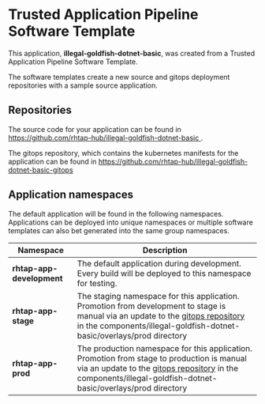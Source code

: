 # Trusted Application Pipeline Software Template

This application, **illegal-goldfish-dotnet-basic**, was created from a Trusted Application Pipeline Software Template.

The software templates create a new source and gitops deployment repositories with a sample source application. 

## Repositories

The source code for your application can be found in [https://github.com/rhtap-hub/illegal-goldfish-dotnet-basic ](https://github.com/rhtap-hub/illegal-goldfish-dotnet-basic ).
 
The gitops repository, which contains the kubernetes manifests for the application can be found in 
[https://github.com/rhtap-hub/illegal-goldfish-dotnet-basic-gitops ](https://github.com/rhtap-hub/illegal-goldfish-dotnet-basic-gitops ) 

## Application namespaces 

The default application will be found in the following namespaces. Applications can be deployed into unique namespaces or multiple software templates can also bet generated into the same group namespaces.  

|  Namespace   |  Description   |  
| -------- | -------- |   
| **rhtap-app-development** | The default application during development. Every build will be deployed to this namespace for testing. | 
| **rhtap-app-stage** | The staging namespace for this application. Promotion from development to stage is manual via an update to the [gitops repository](https://github.com/rhtap-hub/illegal-goldfish-dotnet-basic-gitops ) in the components/illegal-goldfish-dotnet-basic/overlays/prod directory |  
| **rhtap-app-prod** | The production namespace for this application. Promotion from stage to production is manual via an update to the [gitops repository](https://github.com/rhtap-hub/illegal-goldfish-dotnet-basic-gitops ) in the components/illegal-goldfish-dotnet-basic/overlays/prod directory | 